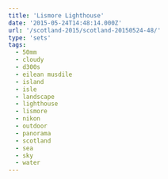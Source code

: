 ```yaml
---
title: 'Lismore Lighthouse'
date: '2015-05-24T14:48:14.000Z'
url: '/scotland-2015/scotland-20150524-48/'
type: 'sets'
tags:
  - 50mm
  - cloudy
  - d300s
  - eilean musdile
  - island
  - isle
  - landscape
  - lighthouse
  - lismore
  - nikon
  - outdoor
  - panorama
  - scotland
  - sea
  - sky
  - water
---
```

